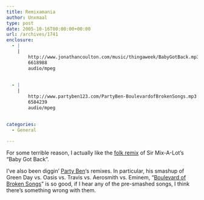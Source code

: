 ```yaml
---
title: Remixamania
author: Unxmaal
type: post
date: 2005-10-16T00:00:00+00:00
url: /archives/1741
enclosure:
  - |
    |
        http://www.jonathancoulton.com/music/thingaweek/BabyGotBack.mp3
        6618988
        audio/mpeg
        
        
  - |
    |
        http://www.partyben123.com/PartyBen-BoulevardofBrokenSongs.mp3
        6584239
        audio/mpeg
        
        
categories:
  - General

---
```

For some terrible reason, I actually like the [folk remix][1] of Sir Mix-A-Lot&#8217;s &#8220;Baby Got Back&#8221;. 

I&#8217;ve also been diggin&#8217; [Party Ben][2]&#8216;s remixes. In particular, his smashup of Green Day vs. Oasis vs. Travis vs. Aerosmith vs. Eminem, &#8220;[Boulevard of Broken Songs][3]&#8221; is so good, if I hear any of the pre-smashed songs, I think there&#8217;s something wrong with them.

 [1]: http://www.jonathancoulton.com/music/thingaweek/BabyGotBack.mp3
 [2]: http://partyben.com/downloads/
 [3]: http://www.partyben123.com/PartyBen-BoulevardofBrokenSongs.mp3